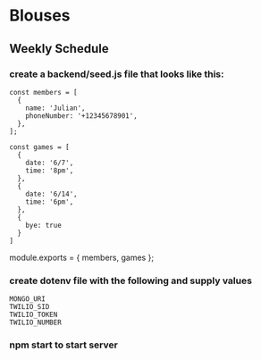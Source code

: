 # Blouses
## Weekly Schedule

### create a backend/seed.js file that looks like this: 

    const members = [
      {
        name: 'Julian',
        phoneNumber: '+12345678901',
      },
    ];

    const games = [
      {
        date: '6/7',
        time: '8pm',
      },
      {
        date: '6/14',
        time: '6pm',
      },
      {
        bye: true
      }
    ]

module.exports = { members, games };

### create dotenv file with the following and supply values

    MONGO_URI
    TWILIO_SID
    TWILIO_TOKEN
    TWILIO_NUMBER

### npm start to start server
